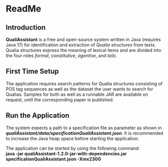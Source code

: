 # ReadMe

## Introduction
**QualiAssistant** is a free and open-source system written in Java (requires Java 17) for identification and extraction of *Qualia structures* from texts.
Qualia structures express the meaning of lexical items and are divided into the four roles *formal*, *constitutive*, *agentive*, and *telic*.

## First Time Setup
The application requires search patterns for Qualia structures consisting of POS tag sequences as well as the dataset the user wants to search for Qualias.
Samples for both as well as a runnable JAR are available on request, until the corresponding paper is published.

## Run the Application
The system expects a path to a specification file as parameter as shown in ***qualiAssistant/data/specificationQualiAssistant.json***.
It is recommended to increase the Java heap space before starting the application.

The application can be started by using the following command:<br>
**java -jar qualiAssistant-1.2.0-jar-with-dependencies.jar specificationQualiAssistant.json -Xmx230G**
